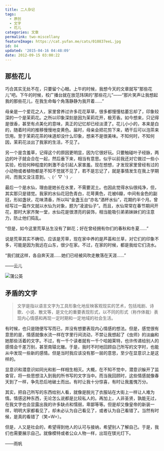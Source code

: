 ```yaml
---
title: 二人杂记
tags:
  - 原创
  - 文字
  - 花儿
categories: 文章
permalink: two-miscellany
featureImage: https://cat.yufan.me/cats/010837eeL.jpg
id: 84
updated: '2015-04-16 04:48:09'
date: 2012-09-15 03:00:22
---
```


## 那些花儿

巧合其实无处不在，只要留个心眼。上午的时候，我想今天的文章就写“那些花儿”吧。下午的时候，校广播台就在放范玮琪的“那些花儿”——“那片笑声让我想起我的那些花儿，在我生命每个角落静静为我开着……”

<!--more-->

母亲是一个爱花之人，家里曾养过许多花花草草，很多都慢慢枯萎忘却了，印象较深的一个是茉莉花。之所以印象深刻是因为茉莉花开，极芳香。如今想来，只记得是很香，甚至有点美化的意味，真正的记忆却已经淡漠了。花儿小小的，本来是白的，随着时间的推移慢慢地变黄色。届时，母亲会把花剪下来，晒干后可以泡茶来饮用。至于茉莉花茶的味道却没什么印象，想来不是很美味。不知何时，不知何因，茉莉花淡出了我家的生活，不见了。 

另一个是含羞草，记得这个的原因更明显，因为它很好玩。只要触碰叶子经脉，两边的叶子就会合在一起，然后垂下来，相当有意思。似乎以前我还对它做过一些小实验，检验何种程度的刺激不会引起人家害羞。现在想想，才发现家里曾经有过的小动物或者植物都是不知不觉就不见了，若不是忘记了，就是事情发生在我上学期间，而我又没注意到。╮(╯▽╰)╭ 

最后一个是水仙，理由是她长在水里，不需要泥土。也因此觉得水仙很纯净，但，其实那只是错觉。我家的水仙花冠色青白，花萼黄色，花被6瓣，中间有金色的副冠，形如盏状，花味清香，所以叫“金盏玉台”亦名“酒杯水仙”，花期约半个月。曾经写过一篇作文就以水仙为对象，题为“凌波仙子”。而且，水仙常常在春节期间开花，那时大家齐聚一堂，水仙花是很漂亮的装饰，相当能吸引弟弟妹妹们的注意力，防止他们捣乱。 

“但是，如今这里荒草丛生没有了鲜花；好在曾经拥有你们的春秋和冬夏……” 

说是荒草其实不确切，应该是芳草，现在家中养的是芦荟和兰草，对它们的印象不多，可能是因为我远在山东，很少在家。不过，在家的时候，都是我给它们浇水。 

“我们就这样，各自奔天涯……她们已经被风吹走散落在天涯……”

——云儿

![蒲公英](https://cat.yufan.me/cats/010837WlI.jpg)

## 矛盾的文字

>文学是指以语言文字为工具形象化地反映客观现实的艺术，包括戏剧、诗歌、小说、散文等，是文化的重要表现形式，以不同的形式（称作体裁）表现内心情感和再现一定时期和一定地域的社会生活。

有时候，也只是随便写写而已，并没有想要表现内心情感的想法。但是，感觉很有意思的是，情感就像水流一样在字里行间流动，不禁让我想起了《虫师》的淡幽和她那些活着的文字。不过，有一千个读者就有一千个哈姆莱特，也许传递给别人的感情会千差万别，甚至南辕北辙。于是，我时不时地回顾自己所写的文字时，也能从中发现一些新的感情。但是当时我应该没有那一层的意思，至少在显意识上是这样的。 

显意识和潜意识如同光和影一样相生相灭。大概，在不知不觉中，潜意识躲开了监查官，将一些思想注入到我的所书写的文字当中。而当我回顾时，这些情感就像春天到了一样，争先恐后地破土而出。有时让我十分惊喜，有时让我羞愧万分。 

其实，把自己所写的东西给别人看，就像是脱光了衣服站在大街上一样让人难为情。情感这种东西，无论怎么说都是比较私人的。再加上，人非圣贤，孰能无过，在我文字也会显露出我的许多缺点和懦弱，卑鄙等等。但是却又像皇帝的新装一样，明明大家都看见了，却未必认为自己看见了，或者认为自己看错了。当然有时候，是真的看错了（笑=W=）。 

但是，人又是社会的，希望得到他人的认可与接纳，希望别人了解自己。于是，我们也需要展示自己。就像模特或者公众人物一样，出现在镁光灯下。

——雨帆

